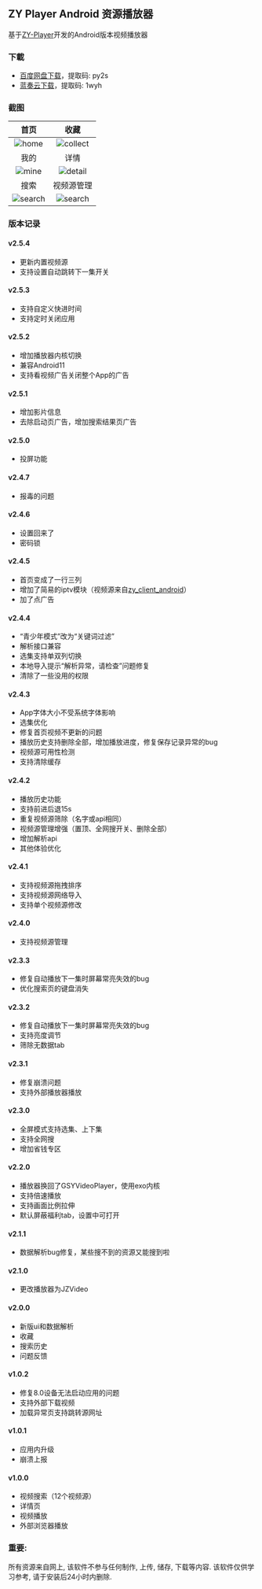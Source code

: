 ## ZY Player Android 资源播放器

基于[ZY-Player](https://github.com/Hunlongyu/ZY-Player)开发的Android版本视频播放器

### 下載

- [百度网盘下载](https://pan.baidu.com/s/1fV1rO-WAcqbf0NBIgm1NsA)，提取码: py2s
- [蓝奏云下载](https://wws.lanzous.com/b01nmvjvi)，提取码: 1wyh

### 截图

|           首页            |            收藏             |
| :-------------------------------: | :-------------------------------: |
| ![home](./images/image1.jpg)  | ![collect](./images/image2.jpg) |
| 我的 | 详情 |
| ![mine](./images/image3.jpg) | ![detail](./images/image4.jpg) |
| 搜索 | 视频源管理 |
| ![search](./images/image5.jpg) | ![search](./images/image6.jpg) |

### 版本记录

#### v2.5.4

- 更新内置视频源
- 支持设置自动跳转下一集开关

#### v2.5.3

- 支持自定义快进时间
- 支持定时关闭应用

#### v2.5.2

- 增加播放器内核切换
- 兼容Android11
- 支持看视频广告关闭整个App的广告

#### v2.5.1

- 增加影片信息
- 去除启动页广告，增加搜索结果页广告

#### v2.5.0

- 投屏功能

#### v2.4.7

- 报毒的问题

#### v2.4.6

- 设置回来了
- 密码锁

#### v2.4.5

- 首页变成了一行三列
- 增加了简易的iptv模块（视频源来自[zy_client_android](https://github.com/javakam/zy_client_android)）
- 加了点广告

#### v2.4.4

- “青少年模式”改为“关键词过滤”
- 解析接口兼容
- 选集支持单双列切换
- 本地导入提示“解析异常，请检查”问题修复
- 清除了一些没用的权限

#### v2.4.3

- App字体大小不受系统字体影响
- 选集优化
- 修复首页视频不更新的问题
- 播放历史支持删除全部，增加播放进度，修复保存记录异常的bug
- 视频源可用性检测
- 支持清除缓存

#### v2.4.2

- 播放历史功能
- 支持前进后退15s
- 重复视频源筛除（名字或api相同）
- 视频源管理增强（置顶、全网搜开关、删除全部）
- 增加解析api
- 其他体验优化

#### v2.4.1

- 支持视频源拖拽排序
- 支持视频源网络导入
- 支持单个视频源修改

#### v2.4.0

- 支持视频源管理

#### v2.3.3

- 修复自动播放下一集时屏幕常亮失效的bug
- 优化搜索页的键盘消失

#### v2.3.2

- 修复自动播放下一集时屏幕常亮失效的bug
- 支持亮度调节
- 筛除无数据tab

#### v2.3.1

- 修复崩溃问题
- 支持外部播放器播放

#### v2.3.0

- 全屏模式支持选集、上下集
- 支持全网搜
- 增加省钱专区

#### v2.2.0

- 播放器换回了GSYVideoPlayer，使用exo内核
- 支持倍速播放
- 支持画面比例拉伸
- 默认屏蔽福利tab，设置中可打开

#### v2.1.1

- 数据解析bug修复，某些搜不到的资源又能搜到啦

#### v2.1.0

- 更改播放器为JZVideo

#### v2.0.0

- 新版ui和数据解析
- 收藏
- 搜索历史
- 问题反馈

#### v1.0.2

- 修复8.0设备无法启动应用的问题
- 支持外部下载视频
- 加载异常页支持跳转源网址

#### v1.0.1

- 应用内升级
- 崩溃上报

#### v1.0.0

- 视频搜索（12个视频源）
- 详情页
- 视频播放
- 外部浏览器播放

### 重要:

所有资源来自网上, 该软件不参与任何制作, 上传, 储存, 下载等内容. 该软件仅供学习参考, 请于安装后24小时内删除.
